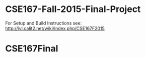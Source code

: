 # CSE167-Fall-2015-Final-Project

For Setup and Build Instructions see: http://ivl.calit2.net/wiki/index.php/CSE167F2015
# CSE167Final
